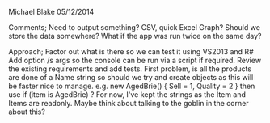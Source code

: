 Michael Blake
05/12/2014

Comments;
Need to output something? CSV, quick Excel Graph?
Should we store the data somewhere?
What if the app was run twice on the same day?

Approach;
Factor out what is there so we can test it using VS2013 and R#
Add option /s args so the console can be run via a script if required.
Review the existing requirements and add tests.
First problem, is all the products are done of a Name string so should we try and create objects as this will be faster nice to manage.
e.g. new AgedBrie() { Sell = 1, Quality = 2 } then use if (item is AgedBrie) ?
For now, I've kept the strings as the Item and Items are readonly. Maybe think about talking to the goblin in the corner about this?


